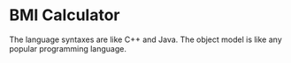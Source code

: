 # BMI Calculator

The language syntaxes are like C++ and Java. The object model is like any popular programming language.
